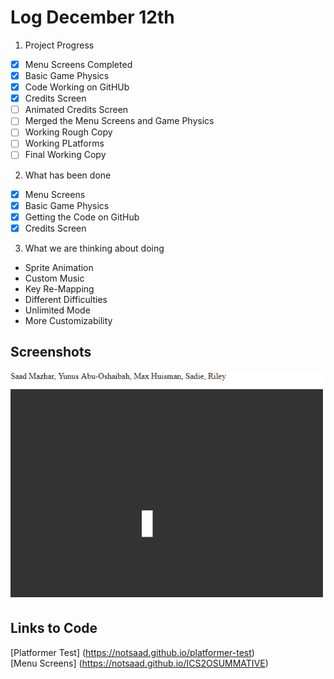 # Log December 12th

1. Project Progress
- [x] Menu Screens Completed
- [x] Basic Game Physics
- [x] Code Working on GitHUb
- [x] Credits Screen
- [ ] Animated Credits Screen
- [ ] Merged the Menu Screens and Game Physics
- [ ] Working Rough Copy
- [ ] Working PLatforms
- [ ] Final Working Copy

2. What has been done
- [x] Menu Screens
- [x] Basic Game Physics
- [x] Getting the Code on GitHub
- [x] Credits Screen

3. What we are thinking about doing
- Sprite Animation
- Custom Music
- Key Re-Mapping
- Different Difficulties
- Unlimited Mode
- More Customizability

## Screenshots
![platformer](https://github.com/notsaad/ICS2OSUMMATIVE/blob/master/platformer.PNG)

## Links to Code
[Platformer Test] (https://notsaad.github.io/platformer-test) <br>
[Menu Screens] (https://notsaad.github.io/ICS2OSUMMATIVE)
